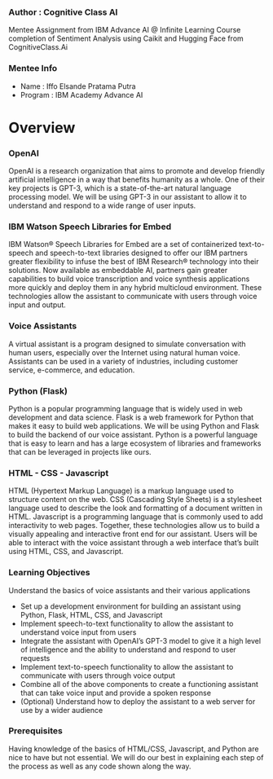 ### Author : Cognitive Class AI

Mentee Assignment from IBM Advance AI @ Infinite Learning Course completion of Sentiment Analysis using Caikit and Hugging Face from CognitiveClass.Ai

### Mentee Info
* Name    : Iffo Elsande Pratama Putra
* Program : IBM Academy Advance AI

# Overview

### OpenAI
OpenAI is a research organization that aims to promote and develop friendly artificial intelligence in a way that benefits humanity as a whole. One of their key projects is GPT-3, which is a state-of-the-art natural language processing model. We will be using GPT-3 in our assistant to allow it to understand and respond to a wide range of user inputs.

### IBM Watson Speech Libraries for Embed
IBM Watson® Speech Libraries for Embed are a set of containerized text-to-speech and speech-to-text libraries designed to offer our IBM partners greater flexibility to infuse the best of IBM Research® technology into their solutions. Now available as embeddable AI, partners gain greater capabilities to build voice transcription and voice synthesis applications more quickly and deploy them in any hybrid multicloud environment. These technologies allow the assistant to communicate with users through voice input and output.

### Voice Assistants
A virtual assistant is a program designed to simulate conversation with human users, especially over the Internet using natural human voice. Assistants can be used in a variety of industries, including customer service, e-commerce, and education.

### Python (Flask)
Python is a popular programming language that is widely used in web development and data science. Flask is a web framework for Python that makes it easy to build web applications. We will be using Python and Flask to build the backend of our voice assistant. Python is a powerful language that is easy to learn and has a large ecosystem of libraries and frameworks that can be leveraged in projects like ours.

### HTML - CSS - Javascript
HTML (Hypertext Markup Language) is a markup language used to structure content on the web. CSS (Cascading Style Sheets) is a stylesheet language used to describe the look and formatting of a document written in HTML. Javascript is a programming language that is commonly used to add interactivity to web pages. Together, these technologies allow us to build a visually appealing and interactive front end for our assistant. Users will be able to interact with the voice assistant through a web interface that’s built using HTML, CSS, and Javascript.

### Learning Objectives
Understand the basics of voice assistants and their various applications
* Set up a development environment for building an assistant using Python, Flask, HTML, CSS, and Javascript
* Implement speech-to-text functionality to allow the assistant to understand voice input from users
* Integrate the assistant with OpenAI’s GPT-3 model to give it a high level of intelligence and the ability to understand and respond to user requests
* Implement text-to-speech functionality to allow the assistant to communicate with users through voice output
* Combine all of the above components to create a functioning assistant that can take voice input and provide a spoken response
* (Optional) Understand how to deploy the assistant to a web server for use by a wider audience
  
### Prerequisites
Having knowledge of the basics of HTML/CSS, Javascript, and Python are nice to have but not essential. We will do our best in explaining each step of the process as well as any code shown along the way.
